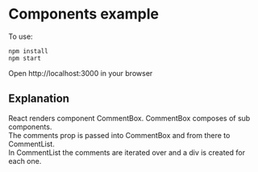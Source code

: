 # Components example

To use:
```
npm install
npm start
```

Open http://localhost:3000 in your browser

## Explanation

React renders component CommentBox. CommentBox composes of sub components.  
The comments prop is passed into CommentBox and from there to CommentList.  
In CommentList the comments are iterated over and a div is created for each one.  
